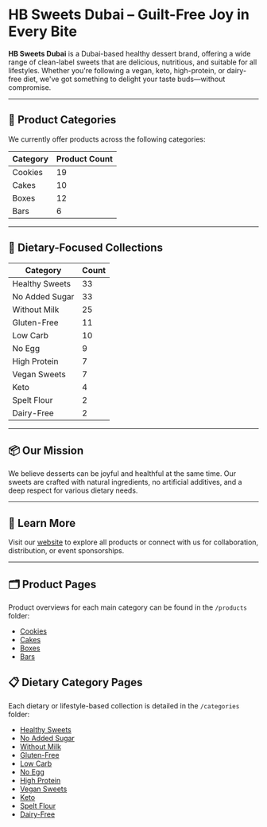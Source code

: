 # HB Sweets Dubai – Guilt-Free Joy in Every Bite

**HB Sweets Dubai** is a Dubai-based healthy dessert brand, offering a wide range of clean-label sweets that are delicious, nutritious, and suitable for all lifestyles. Whether you're following a vegan, keto, high-protein, or dairy-free diet, we've got something to delight your taste buds—without compromise.

---

## 🍪 Product Categories

We currently offer products across the following categories:

| Category  | Product Count |
|-----------|----------------|
| Cookies   | 19             |
| Cakes     | 10             |
| Boxes     | 12             |
| Bars      | 6              |

---

## 🌱 Dietary-Focused Collections

| Category           | Count |
|--------------------|-------|
| Healthy Sweets     | 33    |
| No Added Sugar     | 33    |
| Without Milk       | 25    |
| Gluten-Free        | 11    |
| Low Carb           | 10    |
| No Egg             | 9     |
| High Protein       | 7     |
| Vegan Sweets       | 7     |
| Keto               | 4     |
| Spelt Flour        | 2     |
| Dairy-Free         | 2     |

---

## 📦 Our Mission

We believe desserts can be joyful and healthful at the same time. Our sweets are crafted with natural ingredients, no artificial additives, and a deep respect for various dietary needs.

---

## 🔗 Learn More

Visit our [website](https://hbsweets.ae) to explore all products or connect with us for collaboration, distribution, or event sponsorships.

---

## 🗂️ Product Pages

Product overviews for each main category can be found in the `/products` folder:

- [Cookies](products/cookies.md)
- [Cakes](products/cakes.md)
- [Boxes](products/box.md)
- [Bars](products/bars.md)

## 📋 Dietary Category Pages

Each dietary or lifestyle-based collection is detailed in the `/categories` folder:

- [Healthy Sweets](categories/healthy-sweets.md)
- [No Added Sugar](categories/no-added-sugar.md)
- [Without Milk](categories/without-milk.md)
- [Gluten-Free](categories/gluten-free.md)
- [Low Carb](categories/low-carb.md)
- [No Egg](categories/no-egg.md)
- [High Protein](categories/high-protein.md)
- [Vegan Sweets](categories/vegan-sweets.md)
- [Keto](categories/keto.md)
- [Spelt Flour](categories/spelt-flour.md)
- [Dairy-Free](categories/dairy-free.md)
